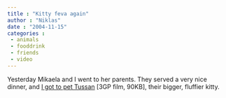 ```yaml
---
title : "Kitty feva again"
author : "Niklas"
date : "2004-11-15"
categories : 
 - animals
 - fooddrink
 - friends
 - video
---
```


Yesterday Mikaela and I went to her parents. They served a very nice dinner, and [I got to pet Tussan](https://niklasblog.com/wp-content/2004-11-14-tussan.3gp) \[3GP film, 90KB\], their bigger, fluffier kitty.
